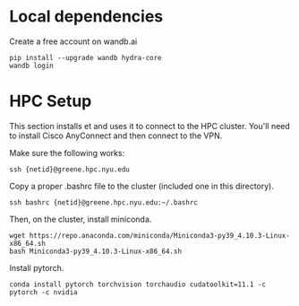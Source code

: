 # Local dependencies

Create a free account on wandb.ai

```
pip install --upgrade wandb hydra-core
wandb login
```

# HPC Setup

This section installs et and uses it to connect to the HPC cluster.
You'll need to install Cisco AnyConnect and then connect to the VPN.

Make sure the following works:
```
ssh {netid}@greene.hpc.nyu.edu
```

Copy a proper .bashrc file to the cluster (included one in this directory).
```
ssh bashrc {netid}@greene.hpc.nyu.edu:~/.bashrc
```

Then, on the cluster, install miniconda.
```
wget https://repo.anaconda.com/miniconda/Miniconda3-py39_4.10.3-Linux-x86_64.sh
bash Miniconda3-py39_4.10.3-Linux-x86_64.sh
```

Install pytorch.
```
conda install pytorch torchvision torchaudio cudatoolkit=11.1 -c pytorch -c nvidia
```